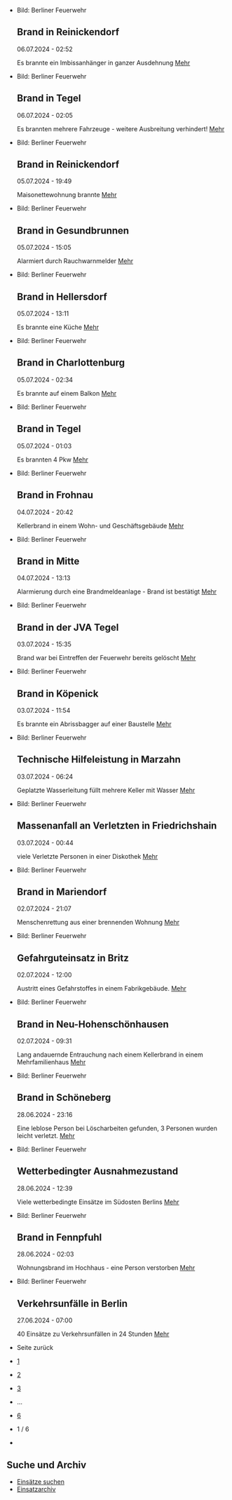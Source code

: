* Bild: Berliner Feuerwehr

  Brand in Reinickendorf
  ----------

   06.07.2024 - 02:52

   Es brannte ein Imbissanhänger in ganzer Ausdehnung
  [Mehr](https://www.berliner-feuerwehr.de/aktuelles/einsaetze/brand-in-reinickendorf-9-4506/)

* Bild: Berliner Feuerwehr

  Brand in Tegel
  ----------

   06.07.2024 - 02:05

   Es brannten mehrere Fahrzeuge - weitere Ausbreitung verhindert!
  [Mehr](https://www.berliner-feuerwehr.de/aktuelles/einsaetze/brand-in-tegel-2-4505/)

* Bild: Berliner Feuerwehr

  Brand in Reinickendorf
  ----------

   05.07.2024 - 19:49

   Maisonettewohnung brannte
  [Mehr](https://www.berliner-feuerwehr.de/aktuelles/einsaetze/brand-in-reinickendorf-8-4504/)

* Bild: Berliner Feuerwehr

  Brand in Gesundbrunnen
  ----------

   05.07.2024 - 15:05

   Alarmiert durch Rauchwarnmelder
  [Mehr](https://www.berliner-feuerwehr.de/aktuelles/einsaetze/brand-in-gesundbrunnen-10-4503/)

* Bild: Berliner Feuerwehr

  Brand in Hellersdorf
  ----------

   05.07.2024 - 13:11

   Es brannte eine Küche
  [Mehr](https://www.berliner-feuerwehr.de/aktuelles/einsaetze/band-in-hellersdorf-4502/)

* Bild: Berliner Feuerwehr

  Brand in Charlottenburg
  ----------

   05.07.2024 - 02:34

   Es brannte auf einem Balkon
  [Mehr](https://www.berliner-feuerwehr.de/aktuelles/einsaetze/brand-in-charlottenburg-10-4501/)

* Bild: Berliner Feuerwehr

  Brand in Tegel
  ----------

   05.07.2024 - 01:03

   Es brannten 4 Pkw
  [Mehr](https://www.berliner-feuerwehr.de/aktuelles/einsaetze/brand-in-tegel-1-4500/)

* Bild: Berliner Feuerwehr

  Brand in Frohnau
  ----------

   04.07.2024 - 20:42

   Kellerbrand in einem Wohn- und Geschäftsgebäude
  [Mehr](https://www.berliner-feuerwehr.de/aktuelles/einsaetze/brand-in-frohnau-1-4499/)

* Bild: Berliner Feuerwehr

  Brand in Mitte
  ----------

   04.07.2024 - 13:13

   Alarmierung durch eine Brandmeldeanlage - Brand ist bestätigt
  [Mehr](https://www.berliner-feuerwehr.de/aktuelles/einsaetze/brand-in-mitte-8-4498/)

* Bild: Berliner Feuerwehr

  Brand in der JVA Tegel
  ----------

   03.07.2024 - 15:35

   Brand war bei Eintreffen der Feuerwehr bereits gelöscht
  [Mehr](https://www.berliner-feuerwehr.de/aktuelles/einsaetze/brand-in-der-jva-tegel-1-4496/)

* Bild: Berliner Feuerwehr

  Brand in Köpenick
  ----------

   03.07.2024 - 11:54

   Es brannte ein Abrissbagger auf einer Baustelle
  [Mehr](https://www.berliner-feuerwehr.de/aktuelles/einsaetze/brand-in-koepenick-6-4494/)

* Bild: Berliner Feuerwehr

  Technische Hilfeleistung in Marzahn
  ----------

   03.07.2024 - 06:24

   Geplatzte Wasserleitung füllt mehrere Keller mit Wasser
  [Mehr](https://www.berliner-feuerwehr.de/aktuelles/einsaetze/technische-hilfeleistung-in-marzahn-2-4493/)

* Bild: Berliner Feuerwehr

  Massenanfall an Verletzten in Friedrichshain
  ----------

   03.07.2024 - 00:44

   viele Verletzte Personen in einer Diskothek
  [Mehr](https://www.berliner-feuerwehr.de/aktuelles/einsaetze/massenanfall-an-verletzten-in-friedrichshain-4492/)

* Bild: Berliner Feuerwehr

  Brand in Mariendorf
  ----------

   02.07.2024 - 21:07

   Menschenrettung aus einer brennenden Wohnung
  [Mehr](https://www.berliner-feuerwehr.de/aktuelles/einsaetze/brand-in-mariendorf-5-4487/)

* Bild: Berliner Feuerwehr

  Gefahrguteinsatz in Britz
  ----------

   02.07.2024 - 12:00

   Austritt eines Gefahrstoffes in einem Fabrikgebäude.
  [Mehr](https://www.berliner-feuerwehr.de/aktuelles/einsaetze/gefahrguteinsatz-in-britz-4486/)

* Bild: Berliner Feuerwehr

  Brand in Neu-Hohenschönhausen
  ----------

   02.07.2024 - 09:31

   Lang andauernde Entrauchung nach einem Kellerbrand in einem Mehrfamilienhaus
  [Mehr](https://www.berliner-feuerwehr.de/aktuelles/einsaetze/brand-in-neu-hohenschoenhausen-7-4485/)

* Bild: Berliner Feuerwehr

  Brand in Schöneberg
  ----------

   28.06.2024 - 23:16

   Eine leblose Person bei Löscharbeiten gefunden, 3 Personen wurden leicht verletzt.
  [Mehr](https://www.berliner-feuerwehr.de/aktuelles/einsaetze/dachstuhlbrand-in-schoeneberg-4484/)

* Bild: Berliner Feuerwehr

  Wetterbedingter Ausnahmezustand
  ----------

   28.06.2024 - 12:39

   Viele wetterbedingte Einsätze im Südosten Berlins
  [Mehr](https://www.berliner-feuerwehr.de/aktuelles/einsaetze/wetterbedingter-ausnahmezustand-2-4483/)

* Bild: Berliner Feuerwehr

  Brand in Fennpfuhl
  ----------

   28.06.2024 - 02:03

   Wohnungsbrand im Hochhaus - eine Person verstorben
  [Mehr](https://www.berliner-feuerwehr.de/aktuelles/einsaetze/band-in-fennpfuhl-4482/)

* Bild: Berliner Feuerwehr

  Verkehrsunfälle in Berlin
  ----------

   27.06.2024 - 07:00

   40 Einsätze zu Verkehrsunfällen in 24 Stunden
  [Mehr](https://www.berliner-feuerwehr.de/aktuelles/einsaetze/verkehrsunfaelle-in-berlin-4476/)

* Seite zurück

* [1](https://www.berliner-feuerwehr.de/aktuelles/einsaetze/1/)
* [2](https://www.berliner-feuerwehr.de/aktuelles/einsaetze/2/)
* [3](https://www.berliner-feuerwehr.de/aktuelles/einsaetze/3/)
* …
* [6](https://www.berliner-feuerwehr.de/aktuelles/einsaetze/6/)
* 1 / 6
* [](https://www.berliner-feuerwehr.de/aktuelles/einsaetze/2/)

Suche und Archiv
----------

* [Einsätze suchen](https://www.berliner-feuerwehr.de/aktuelles/einsaetze/einsatzsuche/)
* [Einsatzarchiv](https://www.berliner-feuerwehr.de/aktuelles/einsaetze/einsatzarchiv/)
